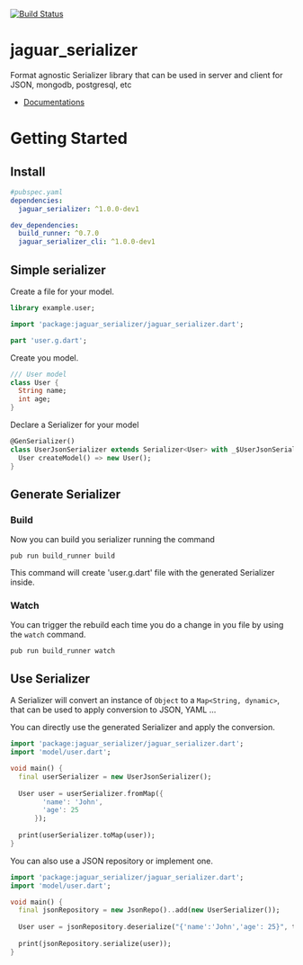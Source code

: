 [![Build Status](https://travis-ci.org/Jaguar-dart/jaguar_serializer.svg?branch=master)](https://travis-ci.org/Jaguar-dart/jaguar_serializer)

# jaguar_serializer
Format agnostic Serializer library that can be used in server and client for JSON, mongodb, postgresql, etc

- [Documentations](https://github.com/Jaguar-dart/jaguar_serializer/wiki)

# Getting Started

## Install


```yaml
#pubspec.yaml
dependencies:
  jaguar_serializer: ^1.0.0-dev1

dev_dependencies:
  build_runner: ^0.7.0
  jaguar_serializer_cli: ^1.0.0-dev1
```

## Simple serializer

Create a file for your model.

```dart
library example.user;

import 'package:jaguar_serializer/jaguar_serializer.dart';

part 'user.g.dart';
```

Create you model.

```dart
/// User model
class User {
  String name;
  int age;
}
```

Declare a Serializer for your model

```dart
@GenSerializer()
class UserJsonSerializer extends Serializer<User> with _$UserJsonSerializer {
  User createModel() => new User();
}
```

## Generate Serializer

### Build
Now you can build you serializer running the command

`pub run build_runner build` 

This command will create 'user.g.dart' file with the generated Serializer inside.

### Watch

You can trigger the rebuild each time you do a change in you file by using the `watch` command.

`pub run build_runner watch`

## Use Serializer

A Serializer will convert an instance of `Object` to a `Map<String, dynamic>`, that can be used to apply conversion to JSON, YAML ...

You can directly use the generated Serializer and apply the conversion.
```dart
import 'package:jaguar_serializer/jaguar_serializer.dart';
import 'model/user.dart';

void main() {
  final userSerializer = new UserJsonSerializer();
  
  User user = userSerializer.fromMap({
        'name': 'John',
        'age': 25
      });
  
  print(userSerializer.toMap(user));
}
```

You can also use a JSON repository or implement one.

```dart
import 'package:jaguar_serializer/jaguar_serializer.dart';
import 'model/user.dart';

void main() {
  final jsonRepository = new JsonRepo()..add(new UserSerializer());
  
  User user = jsonRepository.deserialize("{'name':'John','age': 25}", type: User);
  
  print(jsonRepository.serialize(user));
}
```
